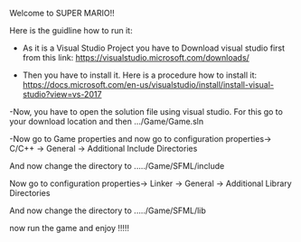 Welcome to SUPER MARIO!!

Here is the guidline how to run it:

- As it is a Visual Studio Project you have to Download visual studio first from this link: https://visualstudio.microsoft.com/downloads/

- Then you have to install it. Here is a procedure how to install it: https://docs.microsoft.com/en-us/visualstudio/install/install-visual-studio?view=vs-2017

-Now, you have to open the solution file using visual studio. For this go to your download location and then .../Game/Game.sln

-Now go to Game properties and now go to 
configuration properties->  C/C++ -> General -> Additional Include Directories

And now change the directory to ...../Game/SFML/include

Now go to
configuration properties->  Linker -> General -> Additional Library Directories

And now change the directory to ...../Game/SFML/lib


now run the game and enjoy !!!!!
